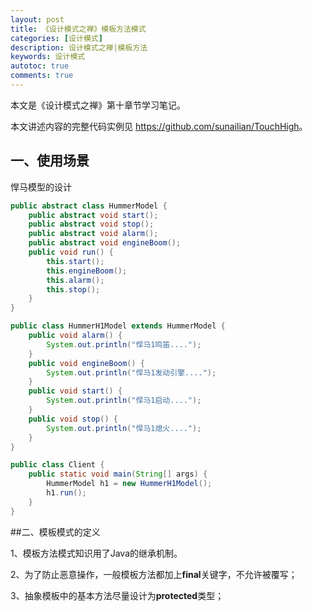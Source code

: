 ```yaml
---
layout: post
title: 《设计模式之禅》模板方法模式
categories: [设计模式]
description: 设计模式之禅|模板方法
keywords: 设计模式
autotoc: true
comments: true
---
```


本文是《设计模式之禅》第十章节学习笔记。

本文讲述内容的完整代码实例见 <https://github.com/sunailian/TouchHigh>。

## 一、使用场景

悍马模型的设计

```java
public abstract class HummerModel {
    public abstract void start();
    public abstract void stop();
    public abstract void alarm();
    public abstract void engineBoom();
    public void run() {
        this.start();
        this.engineBoom();
        this.alarm();
        this.stop();
    }
}  
```

```java
public class HummerH1Model extends HummerModel {
    public void alarm() {
        System.out.println("悍马1鸣笛....");
    }
    public void engineBoom() {
        System.out.println("悍马1发动引擎....");
    }
    public void start() {
        System.out.println("悍马1启动....");
    }
    public void stop() {
        System.out.println("悍马1熄火....");
    }
} 
```

```java 
public class Client {
    public static void main(String[] args) {
        HummerModel h1 = new HummerH1Model();
        h1.run();
    }
}  
```

##二、模板模式的定义

1、模板方法模式知识用了Java的继承机制。

2、为了防止恶意操作，一般模板方法都加上**final**关键字，不允许被覆写；

3、抽象模板中的基本方法尽量设计为**protected**类型；
